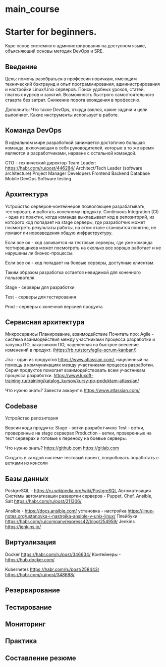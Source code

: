 # main_course
# Starter for beginners.
Курс основ системного администрирования на доступном языке, объясняющий основы методик DevOps и SRE.
## Введение
Цель: помочь разобраться в профессии новичкам, имеющим технический бэкграунд и опыт программирования, администрирования и настройки Linux/Unix серверов. Поиск удобных уроков, статей, платных курсов и занятий. Возможность быстрого самостоятельного стаарта без затрат. Снижение порога вхождения в профессию.


Дополнить: Что такое DevOps, откуда взялся, какие задачи и цели выполняет.
Какие инструменты использует в работе.

## Команда DevOps
В идеальном мире разработкой занимается достаточно большая команда, включающая в себя руководителей, которые в то же время являются и разработчиками, наравне с остальной командой. 

CTO - технический директор
Team Leader:  https://habr.com/ru/post/446284/
Architect/Tech Leader (software architecture)
Project Manager
	Developers
	Frontend
	Backend
	Database
	Mobile
	DevOps
	Software testing


## Архитектура
Устройство серверов-контейнеров позволяющее разрабатывать, тестировать и работать конечному продукту. Continuous Integration (CI) - одна из практик, когда команда выкладывает код в репозиторий, из которого код попадает на stage серверы, где разработчик может посмотреть результаты работы, на этом этапе становится понятно, не ломают ли нововведения общую инфраструктуру. 

Если все ок - код заливается на тестовые серверы, где уже команда тестировщиков может посмотреть на сколько все хорошо работает и не нарушены ли бизнес-процессы. 

Если все ок - код попадает на боевые серверы, доступные клиентам. 

Таким образом разработка остается невидимой для конечного пользователя. 


Stage - серверы для разработки
	
Test - серверы для тестирования
	
Prod - серверы с конечной версией продукта
	

## Сервисная архитектура 

Микросервисы
Планирование, взаимодействие
Почитать про:
Agile - система взаимодействия между участниками процесса разработки и запуска ПО, заказчиком ПО, нацеленная на быстрое внесение изменений в продукт. (https://rb.ru/story/agile-scrum-kanban/)

Jira - один из продуктов  https://www.atlassian.com/, нацеленный на помощь в коммуникациях между участниками процесса разработки. Серия продуктов помогает взаимодействовать всем участникам процесса разработки. 
https://www.luxoft-training.ru/training/katalog_kursov/kursy-po-poduktam-atlassian/


Что нужно знать?
Завести аккаунт в https://www.atlassian.com/

## Codebase

Устройство репозитория

Версии кода продукта:
Stage -  ветки разработчиков
Test - ветки, проверенные на stage серверах
Production - ветки, проверенные на тест серверах и готовые к переносу на боевые серверы.

Что нужно знать? 
 https://github.com  https://gitlab.com 

Создать в каждой системе тестовый проект, попробовать поработать с ветками из консоли


## Базы данных
PostgreSQL - https://ru.wikipedia.org/wiki/PostgreSQL
Автоматизация
Системы автоматизации развертки серверов - Puppet, Chef, Ansible, Salt
https://habr.com/ru/post/211306/


Ansible - https://docs.ansible.com/
установка - настройка https://linux-notes.org/ustanovka-i-nastrojka-ansible-v-unix-linux/
Плейбуки https://habr.com/ru/company/express42/blog/254959/
Jenkins https://jenkins.io/

## Виртуализация
Docker https://habr.com/ru/post/346634/
Контейнеры - https://hub.docker.com/

Kubernetes https://habr.com/ru/post/258443/
	https://habr.com/ru/post/348688/

## Резервирование

## Тестирование

## Мониторинг

## Практика

## Составление резюме